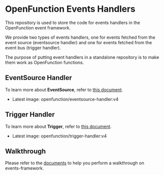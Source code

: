 # OpenFunction Events Handlers

This repository is used to store the code for events handlers in the OpenFunction event framework.

We provide two types of events handlers, one for events fetched from the event source (eventsource handler) and one for events fetched from the event bus (trigger handler).

The purpose of putting event handlers in a standalone repository is to make them work as OpenFunction functions.

## EventSource Handler

To learn more about **EventSource**, refer to [this document](https://github.com/OpenFunction/OpenFunction/blob/main/docs/concepts/OpenFunction-events-framework.md#eventsource).

- Latest image: openfunction/eventsource-handler:v4

## Trigger Handler

To learn more about **Trigger**, refer to [this document](https://github.com/OpenFunction/OpenFunction/blob/main/docs/concepts/OpenFunction-events-framework.md#trigger).

- Latest image: openfunction/trigger-handler:v4

## Walkthrough

Please refer to the [documents](Documents.md) to help you perform a walkthrough on events-framework.